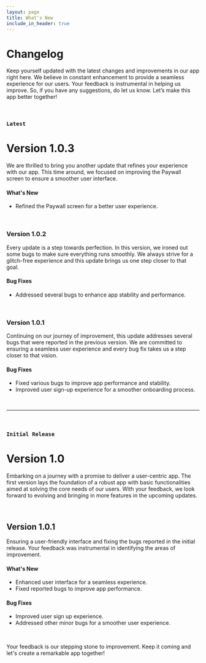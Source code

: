 ```yaml
---
layout: page
title: What's New
include_in_header: true
---
```


# Changelog
Keep yourself updated with the latest changes and improvements in our app right here. We believe in constant enhancement to provide a seamless experience for our users. Your feedback is instrumental in helping us improve. So, if you have any suggestions, do let us know. Let’s make this app better together!

<br>

### `Latest`
# **Version 1.0.3**
We are thrilled to bring you another update that refines your experience with our app. This time around, we focused on improving the Paywall screen to ensure a smoother user interface.

#### What's New
- Refined the Paywall screen for a better user experience.

<br>

### **Version 1.0.2**
Every update is a step towards perfection. In this version, we ironed out some bugs to make sure everything runs smoothly. We always strive for a glitch-free experience and this update brings us one step closer to that goal.

#### Bug Fixes
- Addressed several bugs to enhance app stability and performance.

<br>

### **Version 1.0.1**
Continuing on our journey of improvement, this update addresses several bugs that were reported in the previous version. We are committed to ensuring a seamless user experience and every bug fix takes us a step closer to that vision.

#### Bug Fixes
- Fixed various bugs to improve app performance and stability.
- Improved user sign-up experience for a smoother onboarding process.

<br>

________
<br>

### `Initial Release`
# **Version 1.0**
Embarking on a journey with a promise to deliver a user-centric app. The first version lays the foundation of a robust app with basic functionalities aimed at solving the core needs of our users. With your feedback, we look forward to evolving and bringing in more features in the upcoming updates.

<br>

## Version 1.0.1
Ensuring a user-friendly interface and fixing the bugs reported in the initial release. Your feedback was instrumental in identifying the areas of improvement.

#### What's New
- Enhanced user interface for a seamless experience.
- Fixed reported bugs to improve app performance.

#### Bug Fixes
- Improved user sign up experience.
- Addressed other minor bugs for a smoother user experience.

<br>

Your feedback is our stepping stone to improvement. Keep it coming and let's create a remarkable app together!
